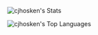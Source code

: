 ![cjhosken's Stats](https://github-readme-stats.vercel.app/api?username=cjhosken&theme=vue-dark&show_icons=true&hide_border=true&count_private=true)

![cjhosken's Top Languages](https://github-readme-stats.vercel.app/api/top-langs/?username=cjhosken&theme=vue-dark&show_icons=true&hide_border=true&layout=compact)
